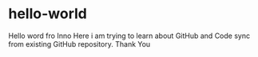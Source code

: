 # hello-world
Hello word fro Inno
Here i am trying to learn about GitHub and Code sync from existing GitHub repository.
Thank You
